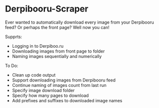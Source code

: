 Derpibooru-Scraper
==================

Ever wanted to automatically download every image from your Derpibooru feed? Or perhaps the front page? Well now you can!

Supprts:

- Logging in to Derpiboo.ru
- Downloading images from front page to folder
- Naming images sequentially and numerically

To Do:

- Clean up code output
- Support downloading images from Derpibooru feed
- Continue naming of images count from last run
- Specify image download folder
- Specify how many pages to download
- Add prefixes and suffixes to downloaded image names
